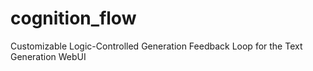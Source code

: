 # cognition_flow
Customizable Logic-Controlled Generation Feedback Loop for the Text Generation WebUI
